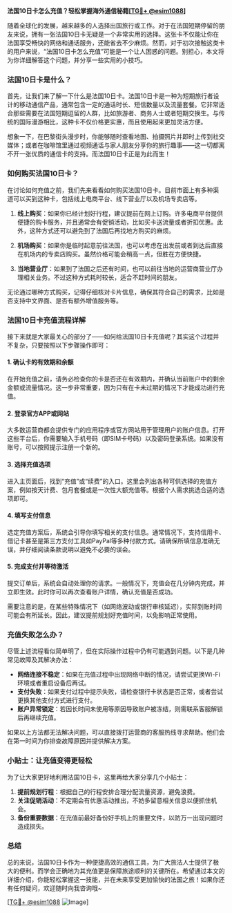 **法国10日卡怎么充值？轻松掌握海外通信秘籍[[TG💪+ @esim1088](https://t.me/s/esim1088)]**

随着全球化的发展，越来越多的人选择出国旅行或工作。对于在法国短期停留的朋友来说，拥有一张法国10日卡无疑是一个非常实用的选择。这张卡不仅能让你在法国享受畅快的网络和通话服务，还能省去不少麻烦。然而，对于初次接触这类卡的用户来说，“法国10日卡怎么充值”可能是一个让人困惑的问题。别担心，本文将为你详细解答这个问题，并分享一些实用的小技巧。

### 法国10日卡是什么？

首先，让我们来了解一下什么是法国10日卡。法国10日卡是一种为短期旅行者设计的移动通信产品，通常包含一定的通话时长、短信数量以及流量套餐。它非常适合那些需要在法国短期逗留的人群，比如旅游者、商务人士或者短期交换生。与传统的国际漫游相比，这种卡不仅价格更实惠，而且使用起来更加灵活方便。

想象一下，在巴黎街头漫步时，你能够随时查看地图、拍摄照片并即时上传到社交媒体；或者在咖啡馆里通过视频通话与家人朋友分享你的旅行趣事——这一切都离不开一张优质的通信卡的支持。而法国10日卡正是为此而生！

### 如何购买法国10日卡？

在讨论如何充值之前，我们先来看看如何购买法国10日卡。目前市面上有多种渠道可以买到这种卡，包括线上电商平台、线下营业厅以及机场专卖店等。

1. **线上购买**：如果你已经计划好行程，建议提前在网上订购。许多电商平台提供便捷的购卡服务，并且通常会有促销活动，比如买卡送流量或者折扣优惠。此外，这种方式还可以避免到了法国后再找地方购买的麻烦。

2. **机场购买**：如果你是临时起意前往法国，也可以考虑在出发前或者到达后直接在机场内的专卖店购买。虽然价格可能会稍高一点，但胜在方便快捷。

3. **当地营业厅**：如果到了法国之后还有时间，也可以前往当地的运营商营业厅办理相关业务。不过这种方式耗时较长，适合不赶时间的朋友。

无论通过哪种方式购买，记得仔细核对卡片信息，确保其符合自己的需求，比如是否支持中文界面、是否有额外增值服务等。

### 法国10日卡充值流程详解

接下来就是大家最关心的部分了——如何给法国10日卡充值呢？其实这个过程并不复杂，只要按照以下步骤操作即可：

#### 1. 确认卡的有效期和余额
在开始充值之前，请务必检查你的卡是否还在有效期内，并确认当前账户中的剩余金额或流量情况。这一步非常重要，因为只有在卡未过期的情况下才能成功进行充值。

#### 2. 登录官方APP或网站
大多数运营商都会提供专门的应用程序或官方网站用于管理用户的账户信息。打开这些平台后，你需要输入手机号码（即SIM卡号码）以及密码登录系统。如果没有账号，可以按照提示注册一个新的。

#### 3. 选择充值选项
进入主页面后，找到“充值”或“续费”的入口。这里会列出各种可供选择的充值方案，例如按天计费、包月套餐或是一次性大额充值等。根据个人需求挑选合适的选项即可。

#### 4. 填写支付信息
选定充值方案后，系统会引导你填写相关的支付信息。通常情况下，支持信用卡、借记卡甚至是第三方支付工具如PayPal等多种付款方式。请确保所填信息准确无误，并仔细阅读条款说明以避免不必要的误会。

#### 5. 完成支付并等待激活
提交订单后，系统会自动处理你的请求。一般情况下，充值会在几分钟内完成，并立即生效。此时你可以再次查看账户详情，确认充值是否成功。

需要注意的是，在某些特殊情况下（如网络波动或银行审核延迟），实际到账时间可能会有所延长。因此，建议提前规划好充值时间，以免影响正常使用。

### 充值失败怎么办？

尽管上述流程看似简单明了，但在实际操作过程中仍有可能遇到问题。以下是几种常见故障及其解决办法：

- **网络连接不稳定**：如果在充值过程中出现网络中断的情况，请尝试更换Wi-Fi环境或者重启设备后再试。
- **支付失败**：如果支付过程中提示失败，请检查银行卡状态是否正常，或者尝试更换其他支付方式进行支付。
- **账户异常锁定**：若因长时间未使用等原因导致账户被冻结，则需联系客服解锁后再继续充值。

如果以上方法都无法解决问题，可以直接拨打运营商的客服热线寻求帮助。他们会在第一时间为你排查故障原因并提供解决方案。

### 小贴士：让充值变得更轻松

为了让大家更好地利用法国10日卡，这里再给大家分享几个小贴士：

1. **提前规划行程**：根据自己的行程安排合理分配流量资源，避免浪费。
2. **关注促销活动**：不定期会有优惠活动推出，不妨多留意相关信息以便抓住机会。
3. **备份重要数据**：在充值前最好备份好手机上的重要文件，以防万一出现问题时造成损失。

### 总结

总的来说，法国10日卡作为一种便捷高效的通信工具，为广大旅法人士提供了极大的便利。而学会正确地为其充值更是保障旅途顺利的关键所在。希望通过本文的详细介绍，你能轻松掌握这一技能，并在未来享受更加愉快的法国之旅！如果你还有任何疑问，欢迎随时向我咨询哦~

[[TG💪+ @esim1088](https://t.me/s/esim1088) ![Image](https://i.postimg.cc/4NQfJmqS/Snipaste-2025-05-13-00-14-12.png)]